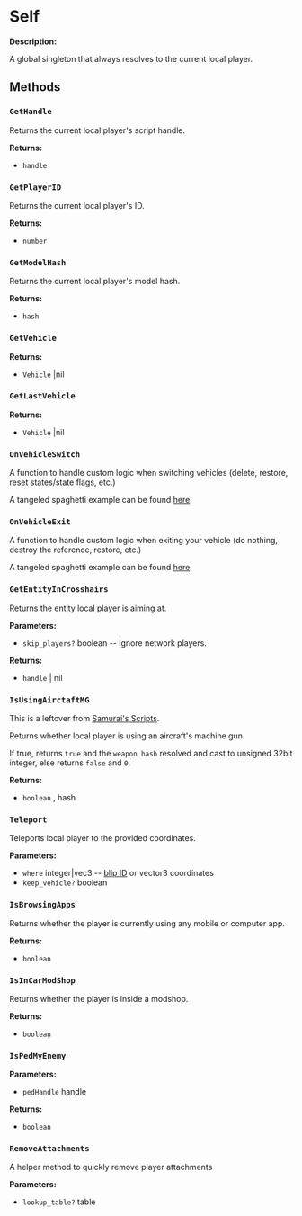 # Self

**Description:**

A global singleton that always resolves to the current local player.

## Methods

### `GetHandle`

Returns the current local player's script handle.

**Returns:**
- `handle` 

### `GetPlayerID`

Returns the current local player's ID.

**Returns:**
- `number` 

### `GetModelHash`

Returns the current local player's model hash.

**Returns:**
- `hash` 

### `GetVehicle`

**Returns:**
- `Vehicle` |nil

### `GetLastVehicle`

**Returns:**
- `Vehicle` |nil

### `OnVehicleSwitch`

A function to handle custom logic when switching vehicles (delete, restore, reset states/state flags, etc.)

A tangeled spaghetti example can be found [here](https://github.com/YimMenu-Lua/Samurais-Scripts/blob/main/includes/classes/Self.lua#L744).


### `OnVehicleExit`

A function to handle custom logic when exiting your vehicle (do nothing, destroy the reference, restore, etc.)

A tangeled spaghetti example can be found [here](https://github.com/YimMenu-Lua/Samurais-Scripts/blob/main/includes/classes/Self.lua#L799).


### `GetEntityInCrosshairs`

Returns the entity local player is aiming at.

**Parameters:**
- `skip_players?` boolean -- Ignore network players.


**Returns:**
- `handle` | nil

### `IsUsingAirctaftMG`

This is a leftover from [Samurai's Scripts](https://github.com/YimMenu-Lua/Samurais-Scripts).

Returns whether local player is using an aircraft's machine gun.

If true, returns `true` and the `weapon hash` resolved and cast to unsigned 32bit integer, else returns `false` and `0`.

**Returns:**
- `boolean` , hash

### `Teleport`

Teleports local player to the provided coordinates.

**Parameters:**
- `where` integer|vec3 -- [blip ID](https://wiki.rage.mp/wiki/Blips) or vector3 coordinates
- `keep_vehicle?` boolean



### `IsBrowsingApps`

Returns whether the player is currently using any mobile or computer app.

**Returns:**
- `boolean` 

### `IsInCarModShop`

Returns whether the player is inside a modshop.

**Returns:**
- `boolean` 

### `IsPedMyEnemy`

**Parameters:**
- `pedHandle` handle


**Returns:**
- `boolean` 

### `RemoveAttachments`

A helper method to quickly remove player attachments

**Parameters:**
- `lookup_table?` table



